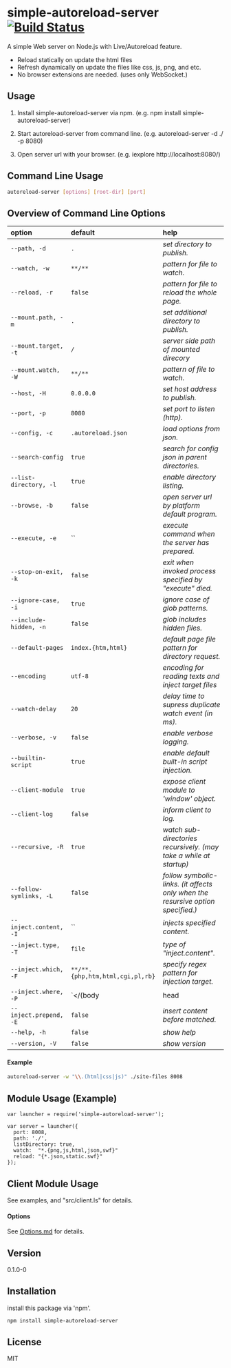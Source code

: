 simple-autoreload-server [![Build Status](https://travis-ci.org/cytb/simple-autoreload-server.png?branch=master)](https://travis-ci.org/cytb/simple-autoreload-server)
========================

A simple Web server on Node.js with Live/Autoreload feature.
  - Reload statically on update the html files
  - Refresh dynamically on update the files like css, js, png, and etc.
  - No browser extensions are needed. (uses only WebSocket.)

Usage
----
  1. Install simple-autoreload-server via npm.
     (e.g. npm install simple-autoreload-server)

  2. Start autoreload-server from command line.
     (e.g. autoreload-server -d ./ -p 8080)

  3. Open server url with your browser.
     (e.g. iexplore http://localhost:8080/)

Command Line Usage
----
```sh
autoreload-server [options] [root-dir] [port]
```

Overview of Command Line Options
----

option | default | help
:--- | :--- | :---
`--path, -d` | `.` | _set directory to publish._
`--watch, -w` | `**/**` | _pattern for file to watch._
`--reload, -r` | `false` | _pattern for file to reload the whole page._
`--mount.path, -m` | `.` | _set additional directory to publish._
`--mount.target, -t` | `/` | _server side path of mounted direcory_
`--mount.watch, -W` | `**/**` | _pattern of file to watch._
`--host, -H` | `0.0.0.0` | _set host address to publish._
`--port, -p` | `8080` | _set port to listen (http)._
`--config, -c` | `.autoreload.json` | _load options from json._
`--search-config` | `true` | _search for config json in parent directories._
`--list-directory, -l` | `true` | _enable directory listing._
`--browse, -b` | `false` | _open server url by platform default program._
`--execute, -e` | `` | _execute command when the server has prepared._
`--stop-on-exit, -k` | `false` | _exit when invoked process specified by "execute" died._
`--ignore-case, -i` | `true` | _ignore case of glob patterns._
`--include-hidden, -n` | `false` | _glob includes hidden files._
`--default-pages` | `index.{htm,html}` | _default page file pattern for directory request._
`--encoding` | `utf-8` | _encoding for reading texts and inject target files_
`--watch-delay` | `20` | _delay time to supress duplicate watch event (in ms)._
`--verbose, -v` | `false` | _enable verbose logging._
`--builtin-script` | `true` | _enable default built-in script injection._
`--client-module` | `true` | _expose client module to 'window' object._
`--client-log` | `false` | _inform client to log._
`--recursive, -R` | `true` | _watch sub-directories recursively. (may take a while at startup)_
`--follow-symlinks, -L` | `false` | _follow symbolic-links. (it affects only when the resursive option specified.)_
`--inject.content, -I` | `` | _injects specified content._
`--inject.type, -T` | `file` | _type of "inject.content"._
`--inject.which, -F` | `**/**.{php,htm,html,cgi,pl,rb}` | _specify regex pattern for injection target._
`--inject.where, -P` | `</(body|head|html)>` | _specify regex string where to inject._
`--inject.prepend, -E` | `false` | _insert content before matched._
`--help, -h` | `false` | _show help_
`--version, -V` | `false` | _show version_



#### Example

```sh
autoreload-server -w "\\.(html|css|js)" ./site-files 8008
```

Module Usage (Example)
----
```
var launcher = require('simple-autoreload-server');

var server = launcher({
  port: 8008,
  path: './',
  listDirectory: true,
  watch:  "*.{png,js,html,json,swf}"
  reload: "{*.json,static.swf}"
});
```

Client Module Usage
----
See examples, and "src/client.ls" for details.

#### Options

See [Options.md](./Options.md) for details.

Version
----
0.1.0-0

Installation
--------------
install this package via 'npm'.

```sh
npm install simple-autoreload-server
```

License
----
MIT

[simple-autoreload-server]:https://github.com/cytb/simple-autoreload-server

